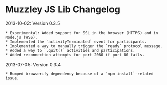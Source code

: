 # Muzzley JS Lib Changelog

2013-10-02: Version 0.3.5

    * Experimental: Added support for SSL in the browser (HTTPS) and in Node.js (WSS).
    * Implemented the `activityTerminated` event for participants.
    * Implemented a way to manually trigger the `ready` protocol message.
    * Added a way to `.quit()` activities and participations.
    * Added reconnection attempts for port 2080 if port 80 fails.

2013-07-05: Version 0.3.4

    * Bumped browserify dependency because of a `npm install`-related issue.
